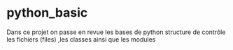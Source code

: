 # python_basic
Dans ce projet on passe en revue les bases de python structure de contrôle 
les fichiers (files) ,les classes ainsi que  les modules
